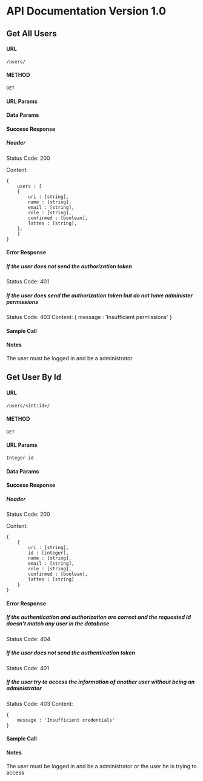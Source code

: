 # API Documentation Version 1.0

## Get All Users
#### URL
    /users/
#### METHOD
    GET
#### URL Params
#### Data Params
#### Success Response
##### Header
Status Code: 200

Content:
```
{
    users : [
    {
        uri : [string],
        name : [string],
        email : [string],
        role : [string],
        confirmed : [boolean],
        lattes : [string],
    },
    ]
}
```
#### Error Response
##### If the user does not send the authorization token

Status Code: 401

##### If the user does send the authorization token but do not have administer permissions

Status Code: 403
Content:
{
    message : 'Insufficient permissions'
}
#### Sample Call
#### Notes
The user must be logged in and be a administrator

## Get User By Id
#### URL
    /users/<int:id>/
#### METHOD
    GET
#### URL Params
    Integer id
#### Data Params
#### Success Response
##### Header
Status Code: 200

Content:
```
{
    {
        uri : [string],
        id : [integer],
        name : [string],
        email : [string],
        role : [string],
        confirmed : [boolean],
        lattes : [string]
    }
}
```
#### Error Response
##### If the authentication and authorization are correct and the requested id doesn't match any user in the database
Status Code: 404

##### If the user does not send the authentication token

Status Code: 401

##### If the user try to access the information of another user without being an administrator

Status Code: 403
Content:
```
{
    message : 'Insufficient credentials'
}
```
#### Sample Call
#### Notes
The user must be logged in and be a administrator or
the user he is trying to access
